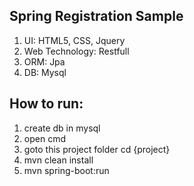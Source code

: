 Spring Registration Sample
------------------------------
1. UI: HTML5, CSS, Jquery
2. Web Technology: Restfull
3. ORM: Jpa
4. DB: Mysql

How to run:
------------------------------
1. create db in mysql
2. open cmd
3. goto this project folder
   cd {project}
4. mvn clean install
5. mvn spring-boot:run
